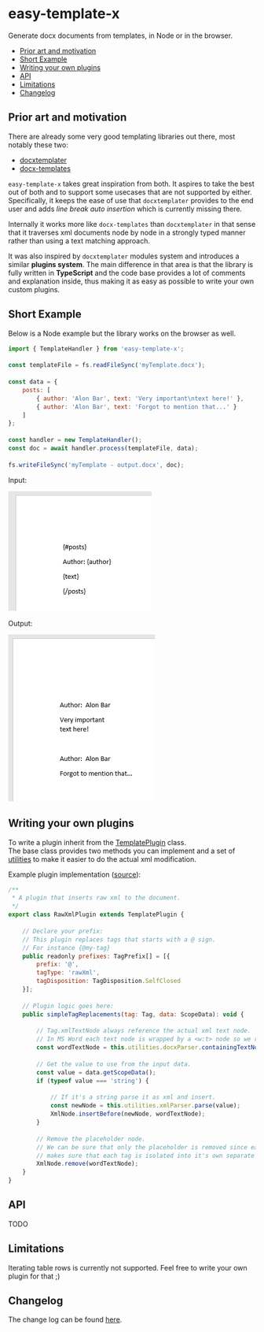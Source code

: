 # easy-template-x

Generate docx documents from templates, in Node or in the browser.

- [Prior art and motivation](#prior-art-and-motivation)
- [Short Example](#short-example)
- [Writing your own plugins](#writing-your-own-plugins)
- [API](#api)
- [Limitations](#limitations)
- [Changelog](#changelog)

## Prior art and motivation

There are already some very good templating libraries out there, most notably these two:

- [docxtemplater](https://github.com/open-xml-templating/docxtemplater)
- [docx-templates](https://github.com/guigrpa/docx-templates)

`easy-template-x` takes great inspiration from both. It aspires to take the best
out of both and to support some usecases that are not supported by either.
Specifically, it keeps the ease of use that `docxtemplater` provides to the end
user and adds _line break auto insertion_ which is currently missing there.

Internally it works more like `docx-templates` than `docxtemplater` in that
sense that it traverses xml documents node by node in a strongly typed manner rather than
using a text matching approach.

It was also inspired by `docxtemplater` modules system and introduces a similar
**plugins system**. The main difference in that area is that the library is fully written
in **TypeScript** and the code base provides a lot of comments and explanation
inside, thus making it as easy as possible to write your own custom plugins.

## Short Example

Below is a Node example but the library works on the browser as well.

```javascript
import { TemplateHandler } from 'easy-template-x';

const templateFile = fs.readFileSync('myTemplate.docx');

const data = {
    posts: [
        { author: 'Alon Bar', text: 'Very important\ntext here!' },
        { author: 'Alon Bar', text: 'Forgot to mention that...' }
    ]
};

const handler = new TemplateHandler();
const doc = await handler.process(templateFile, data);

fs.writeFileSync('myTemplate - output.docx', doc);
```

Input:

![input template](./docs/assets/template-in.png?raw=true)

Output:

![output document](./docs/assets/template-out.png?raw=true)

## Writing your own plugins

To write a plugin inherit from the [TemplatePlugin](./src/plugins/templatePlugin.ts) class.  
The base class provides two methods you can implement and a set of [utilities](./src/plugins/templatePlugin.ts) to
make it easier to do the actual xml modification.

Example plugin implementation ([source](./src/plugins/rawXmlPlugin.ts)):

```javascript
/**
 * A plugin that inserts raw xml to the document.
 */
export class RawXmlPlugin extends TemplatePlugin {

    // Declare your prefix:
    // This plugin replaces tags that starts with a @ sign.
    // For instance {@my-tag}
    public readonly prefixes: TagPrefix[] = [{
        prefix: '@',
        tagType: 'rawXml',
        tagDisposition: TagDisposition.SelfClosed
    }];

    // Plugin logic goes here:
    public simpleTagReplacements(tag: Tag, data: ScopeData): void {

        // Tag.xmlTextNode always reference the actual xml text node.
        // In MS Word each text node is wrapped by a <w:t> node so we retrieve that.
        const wordTextNode = this.utilities.docxParser.containingTextNode(tag.xmlTextNode);

        // Get the value to use from the input data.
        const value = data.getScopeData();
        if (typeof value === 'string') {

            // If it's a string parse it as xml and insert.
            const newNode = this.utilities.xmlParser.parse(value);
            XmlNode.insertBefore(newNode, wordTextNode);
        }

        // Remove the placeholder node.
        // We can be sure that only the placeholder is removed since easy-template-x
        // makes sure that each tag is isolated into it's own separate <w:t> node.
        XmlNode.remove(wordTextNode);
    }
}
```

## API

TODO

## Limitations

Iterating table rows is currently not supported. Feel free to write your own plugin for that ;)

## Changelog

The change log can be found [here](https://github.com/alonrbar/easy-template-x/blob/master/CHANGELOG.md).